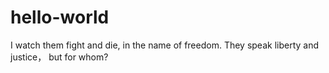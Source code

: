 # hello-world

I watch them fight and die, in the name of freedom.
They speak liberty and justice， but for whom?
